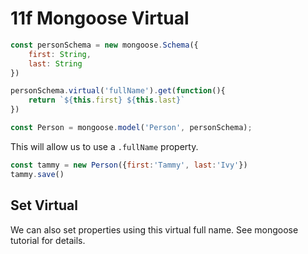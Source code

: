 # 11f Mongoose Virtual
```javascript
const personSchema = new mongoose.Schema({
    first: String, 
    last: String
})

personSchema.virtual('fullName').get(function(){
    return `${this.first} ${this.last}`
}) 

const Person = mongoose.model('Person', personSchema);
```
This will allow us to use a `.fullName` property. 

```javascript 
const tammy = new Person({first:'Tammy', last:'Ivy'})
tammy.save()
```

## Set Virtual
We can also set properties using this virtual full name. 
See mongoose tutorial for details.
